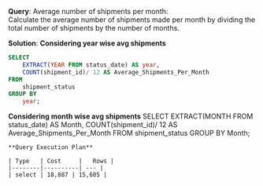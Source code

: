 **Query**: Average number of shipments per month:<br>
Calculate the average number of shipments made per month by dividing the total number of shipments by the number of months.<br>

**Solution**:
**Considering year wise avg shipments**
```sql
SELECT
	EXTRACT(YEAR FROM status_date) AS year,
	COUNT(shipment_id)/ 12 AS Average_Shipments_Per_Month
FROM
	shipment_status
GROUP BY
	year;
```
**Considering month wise avg shipments**
SELECT
	EXTRACT(MONTH FROM status_date) AS Month,
	COUNT(shipment_id)/ 12 AS Average_Shipments_Per_Month
FROM
	shipment_status
GROUP BY
	Month;
```
**Query Execution Plan**

| Type   | Cost     |   Rows |
|--------|----------| --- |
| select | 18,887 | 15,605 |
